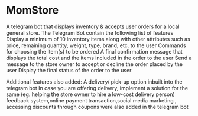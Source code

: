 # MomStore
A telegram bot that displays inventory &amp; accepts user orders for a local general store.
The Telegram Bot contain the following list of features
Display a minimum of 10 inventory items along with other attributes such as price, remaining quantity, weight, type, brand, etc. to the user
Commands for choosing the item(s) to be ordered
A final confirmation message that displays the total cost and the items included in the order to the user
Send a message to the store owner to accept or decline the order placed by the user
Display the final status of the order to the user

Additional features also added:
A delivery/ pick-up option inbuilt into the telegram bot
In case you are offering delivery, implement a solution for the same (eg. helping the store owner to hire a low-cost delivery person)
feedback system,online payment transaction,social media marketing , accessing discounts through coupons were also added in the telegram bot
